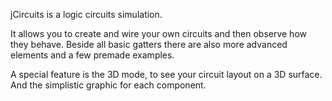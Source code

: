 jCircuits is a logic circuits simulation.

It allows you to create and wire your own circuits and then observe how they behave.
Beside all basic gatters there are also more advanced elements and a few premade examples.

A special feature is the 3D mode, to see your circuit layout on a 3D surface.
And the simplistic graphic for each component.
